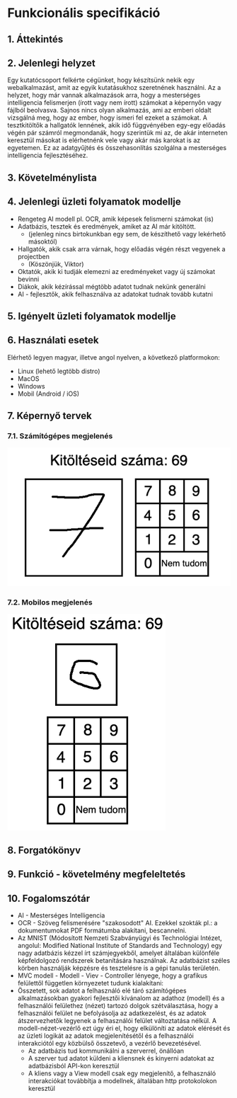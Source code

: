 # Funkcionális specifikáció

## 1. Áttekintés



## 2. Jelenlegi helyzet

Egy kutatócsoport felkérte cégünket, hogy készítsünk nekik egy webalkalmazást, amit az egyik kutatásukhoz szeretnének használni. Az a helyzet, hogy már vannak alkalmazások arra, hogy a mesterséges intelligencia felismerjen (írott vagy nem írott) számokat a képernyőn vagy fájlból beolvasva. Sajnos nincs olyan alkalmazás, ami az emberi oldalt vizsgálná meg, hogy az ember, hogy ismeri fel ezeket a számokat. A tesztkitöltők a hallgatók lennének, akik idő függvényében egy-egy előadás végén pár számról megmondanák, hogy szerintük mi az, de akár interneten keresztül másokat is elérhetnénk vele vagy akár más karokat is az egyetemen. Ez az adatgyűjtés és összehasonlítás szolgálna a mesterséges intelligencia fejlesztéséhez.

## 3. Követelménylista



## 4. Jelenlegi üzleti folyamatok modellje

- Rengeteg AI modell pl. OCR, amik képesek felismerni számokat (is)
- Adatbázis, tesztek és eredmények, amiket az AI már kitöltött.
    - (jelenleg nincs birtokunkban egy sem, de készíthető vagy lekérhető másoktól)
-  Hallgatók, akik csak arra várnak, hogy előadás végén részt vegyenek a projectben
    - (Köszönjük, Viktor)
-  Oktatók, akik ki tudják elemezni az eredményeket vagy új számokat bevinni
-  Diákok, akik kézírással mégtöbb adatot tudnak nekünk generálni
-  AI - fejlesztők, akik felhasználva az adatokat tudnak tovább kutatni

## 5. Igényelt üzleti folyamatok modellje



## 6. Használati esetek

Elérhető legyen magyar, illetve angol nyelven, a következő platformokon:
- Linux (lehető legtöbb distro)
- MacOS
- Windows
- Mobil (Android / iOS)

## 7. Képernyő tervek

### 7.1. Számítógépes megjelenés

![](kepek/MNIST-pc.png)

### 7.2. Mobilos megjelenés

![](kepek/MNIST-mobil.png)

## 8. Forgatókönyv



## 9. Funkció - követelmény megfeleltetés



## 10. Fogalomszótár
- AI - Mesterséges Intelligencia
- OCR - Szöveg felismerésére "szakosodott" AI. Ezekkel szokták pl.: a dokumentumokat PDF formátumba alakítani, bescannelni.
- Az MNIST (Módosított Nemzeti Szabványügyi és Technológiai Intézet, angolul: Modified National Institute of Standards and Technology)
egy nagy adatbázis kézzel írt számjegyekből, amelyet általában különféle képfeldolgozó rendszerek betanítására használnak.
Az adatbázist széles körben használják képzésre és tesztelésre is a gépi tanulás területén.
- MVC modell - Modell - Viev - Controller lényege, hogy a grafikus felülettől független környezetet tudunk kialakítani:
- Összetett, sok adatot a felhasználó elé táró számítógépes alkalmazásokban gyakori fejlesztői kívánalom az adathoz (modell) és a felhasználói felülethez (nézet) tartozó dolgok szétválasztása, hogy a felhasználói felület ne befolyásolja az adatkezelést, és az adatok átszervezhetők legyenek a felhasználói felület változtatása nélkül. A modell-nézet-vezérlő ezt úgy éri el, hogy elkülöníti az adatok elérését és az üzleti logikát az adatok megjelenítésétől és a felhasználói interakciótól egy közbülső összetevő, a vezérlő bevezetésével.
  - Az adatbázis tud kommunikálni a szerverrel, önállóan
  - A szerver tud adatot küldeni a kliensnek és kinyerni adatokat az adatbázisból API-kon keresztül
  - A kliens vagy a View modell csak egy megjelenítő, a felhasználó interakciókat továbbítja a modellnek, általában http protokolokon keresztül

